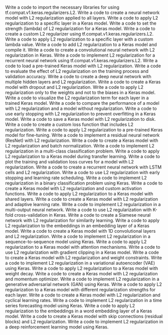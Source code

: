 Write a code to import the necessary libraries for using tf.compat.v1.keras.regularizers.L2.
Write a code to create a neural network model with L2 regularization applied to all layers.
Write a code to apply L2 regularization to a specific layer in a Keras model.
Write a code to set the strength (lambda) of L2 regularization for a Keras model.
Write a code to create a custom L2 regularizer using tf.compat.v1.keras.regularizers.L2.
Write a code to apply L2 regularization to a specific layer with a custom lambda value.
Write a code to add L2 regularization to a Keras model and compile it.
Write a code to create a convolutional neural network with L2 regularization in Keras.
Write a code to implement L2 regularization for a recurrent neural network using tf.compat.v1.keras.regularizers.L2.
Write a code to load a pre-trained Keras model with L2 regularization.
Write a code to evaluate the effect of L2 regularization on the training process and validation accuracy.
Write a code to create a deep neural network with multiple hidden layers and L2 regularization.
Write a code to create a Keras model with dropout and L2 regularization.
Write a code to apply L2 regularization only to the weights and not to the biases in a Keras model.
Write a code to visualize the L2 regularization term for each layer in a trained Keras model.
Write a code to compare the performance of a model with L2 regularization and a model without regularization.
Write a code to use early stopping with L2 regularization to prevent overfitting in a Keras model.
Write a code to save a Keras model with L2 regularization to disk.
Write a code to create a custom loss function that includes L2 regularization.
Write a code to apply L2 regularization to a pre-trained Keras model for fine-tuning.
Write a code to implement a residual neural network (ResNet) with L2 regularization.
Write a code to create a Keras model with L2 regularization and batch normalization.
Write a code to implement L2 regularization in a multi-class classification problem.
Write a code to apply L2 regularization to a Keras model during transfer learning.
Write a code to plot the training and validation loss curves for a model with L2 regularization.
Write a code to create a recurrent neural network with LSTM cells and L2 regularization.
Write a code to use L2 regularization with early stopping and learning rate scheduling.
Write a code to implement L2 regularization in a binary classification problem using Keras.
Write a code to create a Keras model with L2 regularization and custom activation functions.
Write a code to apply L2 regularization to a Keras model with shared layers.
Write a code to create a Keras model with L2 regularization and adaptive learning rate.
Write a code to implement L2 regularization in a multi-output neural network.
Write a code to use L2 regularization with K-fold cross-validation in Keras.
Write a code to create a Siamese neural network with L2 regularization for similarity learning.
Write a code to apply L2 regularization to the embeddings in an embedding layer of a Keras model.
Write a code to create a Keras model with 1D convolutional layers and L2 regularization.
Write a code to implement L2 regularization in a sequence-to-sequence model using Keras.
Write a code to apply L2 regularization to a Keras model with attention mechanisms.
Write a code to use L2 regularization with gradient clipping in a Keras model.
Write a code to create a Keras model with L2 regularization and weight constraints.
Write a code to implement L2 regularization in a variational autoencoder (VAE) using Keras.
Write a code to apply L2 regularization to a Keras model with weight decay.
Write a code to create a Keras model with L2 regularization and momentum optimizer.
Write a code to implement L2 regularization in a generative adversarial network (GAN) using Keras.
Write a code to apply L2 regularization to a Keras model with different regularization strengths for each layer.
Write a code to create a Keras model with L2 regularization and cyclical learning rates.
Write a code to implement L2 regularization in a time series forecasting model using Keras.
Write a code to apply L2 regularization to the embeddings in a word embedding layer of a Keras model.
Write a code to create a Keras model with skip connections (residual blocks) and L2 regularization.
Write a code to implement L2 regularization in a deep reinforcement learning model using Keras.